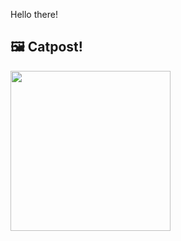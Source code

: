 Hello there!



## 🖼️ Catpost!

<sub>
    <img src="https://cdn2.thecatapi.com/images/2eh.jpg" height="256">
</sub>

